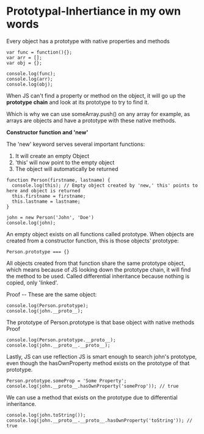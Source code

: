 # Prototypal-Inhertiance in my own words


Every object has a prototype with native properties and methods

```
var func = function(){};
var arr = [];
var obj = {};

console.log(func);
console.log(arr);
console.log(obj);

```


When JS can't find a property or method on the object, it will go up the **prototype chain** and look at its prototype to try to find it. 

Which is why we can use someArray.push() on any array for example, as arrays are objects and have a prototype with these native methods.

**Constructor function and 'new'**

The 'new' keyword serves several important functions:
1) It will create an empty Object
2) 'this' will now point to the empty object
3) The object will automatically be returned 

```
function Person(firstname, lastname) {
  console.log(this); // Empty object created by 'new,' this' points to here and object is returned
  this.firstname = firstname;
  this.lastname = lastname;
}

john = new Person('John', 'Doe')
console.log(john);
```


An empty object exists on all functions called prototype.
When objects are created from a constructor function, this is those objects' prototype:
```
Person.prototype === {} 
```
All objects created from that function share the same prototype object, which means because of JS looking down the prototype chain, it will find the method to be used.
Called differential inheritance because nothing is copied, only 'linked'. 


Proof -- These are the same object: 
```
console.log(Person.prototype);
console.log(john.__proto__);
```

The prototype of Person.prototype is that base object with native methods
Proof
```
console.log(Person.prototype.__proto__);
console.log(john.__proto__.__proto__);
```

Lastly, JS can use reflection
JS is smart enough to search john's prototype, even though the hasOwnProperty method exists on the prototype of that prototype. 

```
Person.prototype.someProp = 'Some Property';
console.log(john.__proto__.hasOwnProperty('someProp')); // true 
```

We can use a method that exists on the prototype due to differential inheritance. 
```
console.log(john.toString());
console.log(john.__proto__.__proto__.hasOwnProperty('toString')); // true
```

```
